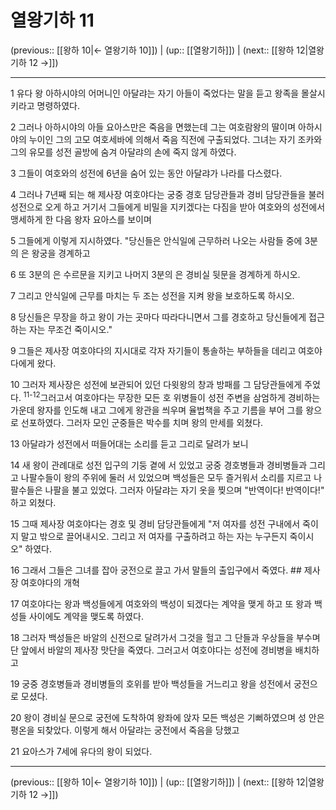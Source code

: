 # 열왕기하 11

(previous:: [[왕하 10|← 열왕기하 10]]) | (up:: [[열왕기하]]) | (next:: [[왕하 12|열왕기하 12 →]])

***




1 
유다 왕 아하시야의 어머니인 아달랴는 자기 아들이 죽었다는 말을 듣고 왕족을 몰살시키라고 명령하였다. 



2 
그러나 아하시야의 아들 요아스만은 죽음을 면했는데 그는 여호람왕의 딸이며 아하시야의 누이인 그의 고모 여호세바에 의해서 죽음 직전에 구출되었다. 그녀는 자기 조카와 그의 유모를 성전 골방에 숨겨 아달랴의 손에 죽지 않게 하였다. 



3 
그들이 여호와의 성전에 6년을 숨어 있는 동안 아달랴가 나라를 다스렸다. 



4 
그러나 7년째 되는 해 제사장 여호야다는 궁중 경호 담당관들과 경비 담당관들을 불러 성전으로 오게 하고 거기서 그들에게 비밀을 지키겠다는 다짐을 받아 여호와의 성전에서 맹세하게 한 다음 왕자 요아스를 보이며 



5 
그들에게 이렇게 지시하였다. "당신들은 안식일에 근무하러 나오는 사람들 중에 3분의 은 왕궁을 경계하고 



6 
또 3분의 은 수르문을 지키고 나머지 3분의 은 경비실 뒷문을 경계하게 하시오. 



7 
그리고 안식일에 근무를 마치는 두 조는 성전을 지켜 왕을 보호하도록 하시오. 



8 
당신들은 무장을 하고 왕이 가는 곳마다 따라다니면서 그를 경호하고 당신들에게 접근하는 자는 무조건 죽이시오." 



9 
그들은 제사장 여호야다의 지시대로 각자 자기들이 통솔하는 부하들을 데리고 여호야다에게 왔다. 



10 
그러자 제사장은 성전에 보관되어 있던 다윗왕의 창과 방패를 그 담당관들에게 주었다. <sup class="versenum">11-12</sup>그러고서 여호야다는 무장한 모든 호 위병들이 성전 주변을 삼엄하게 경비하는 가운데 왕자를 인도해 내고 그에게 왕관을 씌우며 율법책을 주고 기름을 부어 그를 왕으로 선포하였다. 그러자 모인 군중들은 박수를 치며 왕의 만세를 외쳤다. 



13 
아달랴가 성전에서 떠들어대는 소리를 듣고 그리로 달려가 보니 



14 
새 왕이 관례대로 성전 입구의 기둥 곁에 서 있었고 궁중 경호병들과 경비병들과 그리고 나팔수들이 왕의 주위에 둘러 서 있었으며 백성들은 모두 즐거워서 소리를 지르고 나팔수들은 나팔을 불고 있었다. 그러자 아달랴는 자기 옷을 찢으며 "반역이다! 반역이다!" 하고 외쳤다. 



15 
그때 제사장 여호야다는 경호 및 경비 담당관들에게 "저 여자를 성전 구내에서 죽이지 말고 밖으로 끌어내시오. 그리고 저 여자를 구출하려고 하는 자는 누구든지 죽이시오" 하였다. 



16 
그래서 그들은 그녀를 잡아 궁전으로 끌고 가서 말들의 출입구에서 죽였다. ## 제사장 여호야다의 개혁 



17 
여호야다는 왕과 백성들에게 여호와의 백성이 되겠다는 계약을 맺게 하고 또 왕과 백성들 사이에도 계약을 맺도록 하였다. 



18 
그러자 백성들은 바알의 신전으로 달려가서 그것을 헐고 그 단들과 우상들을 부수며 단 앞에서 바알의 제사장 맛단을 죽였다. 그러고서 여호야다는 성전에 경비병을 배치하고 



19 
궁중 경호병들과 경비병들의 호위를 받아 백성들을 거느리고 왕을 성전에서 궁전으로 모셨다. 



20 
왕이 경비실 문으로 궁전에 도착하여 왕좌에 앉자 모든 백성은 기뻐하였으며 성 안은 평온을 되찾았다. 이렇게 해서 아달랴는 궁전에서 죽음을 당했고 



21 
요아스가 7세에 유다의 왕이 되었다.

***

(previous:: [[왕하 10|← 열왕기하 10]]) | (up:: [[열왕기하]]) | (next:: [[왕하 12|열왕기하 12 →]])
